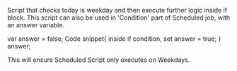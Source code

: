 Script that checks today is weekday and then execute further logic inside if block.
This script can also be used in 'Condition' part of Scheduled job, with an answer variable.

var answer = false;
Code snippet{ inside if condition, set answer = true; }
answer;

This will ensure Scheduled Script only executes on Weekdays.
